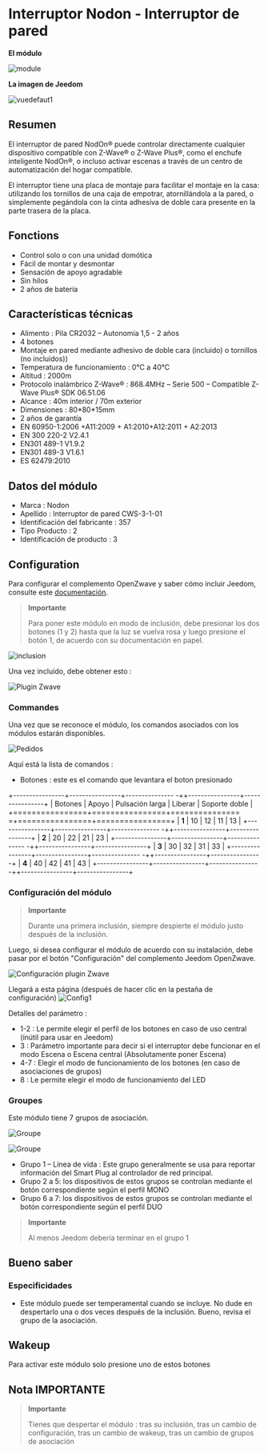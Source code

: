 # Interruptor Nodon - Interruptor de pared

**El módulo**

![module](images/nodon.wallswitch/module.jpg)

**La imagen de Jeedom**

![vuedefaut1](images/nodon.wallswitch/vuedefaut1.jpg)

## Resumen

El interruptor de pared NodOn® puede controlar directamente cualquier dispositivo compatible con Z-Wave® o Z-Wave Plus®, como el enchufe inteligente NodOn®, o incluso activar escenas a través de un centro de automatización del hogar compatible.

El interruptor tiene una placa de montaje para facilitar el montaje en la casa: utilizando los tornillos de una caja de empotrar, atornillándola a la pared, o simplemente pegándola con la cinta adhesiva de doble cara presente en la parte trasera de la placa.

## Fonctions

-   Control solo o con una unidad domótica
-   Fácil de montar y desmontar
-   Sensación de apoyo agradable
-   Sin hilos
-   2 años de batería

## Características técnicas

-   Alimento : Pila CR2032 – Autonomía 1,5 - 2 años
-   4 botones
-   Montaje en pared mediante adhesivo de doble cara (incluido) o tornillos (no incluidos))
-   Temperatura de funcionamiento : 0°C a 40°C
-   Altitud : 2000m
-   Protocolo inalámbrico Z-Wave® : 868.4MHz – Serie 500 – Compatible Z-Wave Plus® SDK 06.51.06
-   Alcance : 40m interior / 70m exterior
-   Dimensiones : 80\*80\*15mm
-   2 años de garantía
-   EN 60950-1:2006 +A11:2009 + A1:2010+A12:2011 + A2:2013
-   EN 300 220-2 V2.4.1
-   EN301 489-1 V1.9.2
-   EN301 489-3 V1.6.1
-   ES 62479:2010

## Datos del módulo

-   Marca : Nodon
-   Apellido : Interruptor de pared CWS-3-1-01
-   Identificación del fabricante : 357
-   Tipo Producto : 2
-   Identificación de producto : 3

## Configuration

Para configurar el complemento OpenZwave y saber cómo incluir Jeedom, consulte este [documentación](https://doc.jeedom.com/es_ES/plugins/automation%20protocol/openzwave/).

> **Importante**
>
> Para poner este módulo en modo de inclusión, debe presionar los dos botones (1 y 2) hasta que la luz se vuelva rosa y luego presione el botón 1, de acuerdo con su documentación en papel.

![inclusion](images/nodon.wallswitch/inclusion.jpg)

Una vez incluido, debe obtener esto :

![Plugin Zwave](images/nodon.wallswitch/information.jpg)

### Commandes

Una vez que se reconoce el módulo, los comandos asociados con los módulos estarán disponibles.

![Pedidos](images/nodon.wallswitch/commandes.jpg)

Aquí está la lista de comandos :

-   Botones : este es el comando que levantara el boton presionado

+----------------+----------------+--------------- -++----------------+----------------+
| Botones        | Apoyo          | Pulsación larga     | Liberar    | Soporte doble   |
+================+================+=============== =+================+================+
| **1**          | 10             | 12             | 11             | 13             |
+----------------+----------------+--------------- -++----------------+----------------+
| **2**          | 20             | 22             | 21             | 23             |
+----------------+----------------+--------------- -++----------------+----------------+
| **3**          | 30             | 32             | 31             | 33             |
+----------------+----------------+--------------- -++----------------+----------------+
| **4**          | 40             | 42             | 41             | 43             |
+----------------+----------------+--------------- -++----------------+----------------+

### Configuración del módulo

> **Importante**
>
> Durante una primera inclusión, siempre despierte el módulo justo después de la inclusión.

Luego, si desea configurar el módulo de acuerdo con su instalación, debe pasar por el botón "Configuración" del complemento Jeedom OpenZwave.

![Configuración plugin Zwave](images/plugin/bouton_configuration.jpg)

Llegará a esta página (después de hacer clic en la pestaña de configuración)
![Config1](images/nodon.wallswitch/config1.jpg)

Detalles del parámetro :

-   1-2 : Le permite elegir el perfil de los botones en caso de uso central (inútil para usar en Jeedom)
-   3 : Parámetro importante para decir si el interruptor debe funcionar en el modo Escena o Escena central (Absolutamente poner Escena)
-   4-7 : Elegir el modo de funcionamiento de los botones (en caso de asociaciones de grupos)
-   8 : Le permite elegir el modo de funcionamiento del LED

### Groupes

Este módulo tiene 7 grupos de asociación.

![Groupe](images/nodon.wallswitch/groupe.jpg)

![Groupe](images/nodon.wallswitch/groupe2.jpg)

-   Grupo 1 – Línea de vida : Este grupo generalmente se usa para reportar información del Smart Plug al controlador de red principal.
-   Grupo 2 a 5: los dispositivos de estos grupos se controlan mediante el botón correspondiente según el perfil MONO
-   Grupo 6 a 7: los dispositivos de estos grupos se controlan mediante el botón correspondiente según el perfil DUO

> **Importante**
>
> Al menos Jeedom debería terminar en el grupo 1

## Bueno saber

### Especificidades

-   Este módulo puede ser temperamental cuando se incluye. No dude en despertarlo una o dos veces después de la inclusión. Bueno, revisa el grupo de la asociación.

## Wakeup

Para activar este módulo solo presione uno de estos botones

## Nota IMPORTANTE

> **Importante**
>
> Tienes que despertar el módulo : tras su inclusión, tras un cambio de configuración, tras un cambio de wakeup, tras un cambio de grupos de asociación
